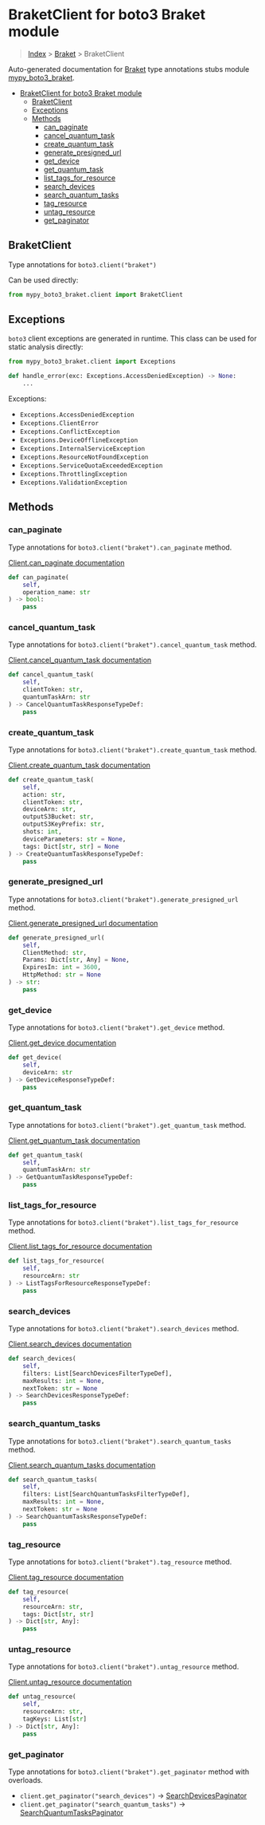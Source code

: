 # BraketClient for boto3 Braket module

> [Index](../README.md) > [Braket](./README.md) > BraketClient

Auto-generated documentation for [Braket](https://boto3.amazonaws.com/v1/documentation/api/latest/reference/services/braket.html#Braket)
type annotations stubs module [mypy_boto3_braket](https://pypi.org/project/mypy-boto3-braket/).

- [BraketClient for boto3 Braket module](#braketclient-for-boto3-braket-module)
  - [BraketClient](#braketclient)
  - [Exceptions](#exceptions)
  - [Methods](#methods)
    - [can_paginate](#can_paginate)
    - [cancel_quantum_task](#cancel_quantum_task)
    - [create_quantum_task](#create_quantum_task)
    - [generate_presigned_url](#generate_presigned_url)
    - [get_device](#get_device)
    - [get_quantum_task](#get_quantum_task)
    - [list_tags_for_resource](#list_tags_for_resource)
    - [search_devices](#search_devices)
    - [search_quantum_tasks](#search_quantum_tasks)
    - [tag_resource](#tag_resource)
    - [untag_resource](#untag_resource)
    - [get_paginator](#get_paginator)

## BraketClient

Type annotations for `boto3.client("braket")`

Can be used directly:

```python
from mypy_boto3_braket.client import BraketClient
```

## Exceptions


`boto3` client exceptions are generated in runtime. This class can be used for static analysis directly:

```python
from mypy_boto3_braket.client import Exceptions

def handle_error(exc: Exceptions.AccessDeniedException) -> None:
    ...
```


Exceptions:

- `Exceptions.AccessDeniedException`
- `Exceptions.ClientError`
- `Exceptions.ConflictException`
- `Exceptions.DeviceOfflineException`
- `Exceptions.InternalServiceException`
- `Exceptions.ResourceNotFoundException`
- `Exceptions.ServiceQuotaExceededException`
- `Exceptions.ThrottlingException`
- `Exceptions.ValidationException`


## Methods


### can_paginate

Type annotations for `boto3.client("braket").can_paginate` method.

[Client.can_paginate documentation](https://boto3.amazonaws.com/v1/documentation/api/latest/reference/services/braket.html#Braket.Client.can_paginate)

```python
def can_paginate(
    self,
    operation_name: str
) -> bool:
    pass
```

### cancel_quantum_task

Type annotations for `boto3.client("braket").cancel_quantum_task` method.

[Client.cancel_quantum_task documentation](https://boto3.amazonaws.com/v1/documentation/api/latest/reference/services/braket.html#Braket.Client.cancel_quantum_task)

```python
def cancel_quantum_task(
    self,
    clientToken: str,
    quantumTaskArn: str
) -> CancelQuantumTaskResponseTypeDef:
    pass
```

### create_quantum_task

Type annotations for `boto3.client("braket").create_quantum_task` method.

[Client.create_quantum_task documentation](https://boto3.amazonaws.com/v1/documentation/api/latest/reference/services/braket.html#Braket.Client.create_quantum_task)

```python
def create_quantum_task(
    self,
    action: str,
    clientToken: str,
    deviceArn: str,
    outputS3Bucket: str,
    outputS3KeyPrefix: str,
    shots: int,
    deviceParameters: str = None,
    tags: Dict[str, str] = None
) -> CreateQuantumTaskResponseTypeDef:
    pass
```

### generate_presigned_url

Type annotations for `boto3.client("braket").generate_presigned_url` method.

[Client.generate_presigned_url documentation](https://boto3.amazonaws.com/v1/documentation/api/latest/reference/services/braket.html#Braket.Client.generate_presigned_url)

```python
def generate_presigned_url(
    self,
    ClientMethod: str,
    Params: Dict[str, Any] = None,
    ExpiresIn: int = 3600,
    HttpMethod: str = None
) -> str:
    pass
```

### get_device

Type annotations for `boto3.client("braket").get_device` method.

[Client.get_device documentation](https://boto3.amazonaws.com/v1/documentation/api/latest/reference/services/braket.html#Braket.Client.get_device)

```python
def get_device(
    self,
    deviceArn: str
) -> GetDeviceResponseTypeDef:
    pass
```

### get_quantum_task

Type annotations for `boto3.client("braket").get_quantum_task` method.

[Client.get_quantum_task documentation](https://boto3.amazonaws.com/v1/documentation/api/latest/reference/services/braket.html#Braket.Client.get_quantum_task)

```python
def get_quantum_task(
    self,
    quantumTaskArn: str
) -> GetQuantumTaskResponseTypeDef:
    pass
```

### list_tags_for_resource

Type annotations for `boto3.client("braket").list_tags_for_resource` method.

[Client.list_tags_for_resource documentation](https://boto3.amazonaws.com/v1/documentation/api/latest/reference/services/braket.html#Braket.Client.list_tags_for_resource)

```python
def list_tags_for_resource(
    self,
    resourceArn: str
) -> ListTagsForResourceResponseTypeDef:
    pass
```

### search_devices

Type annotations for `boto3.client("braket").search_devices` method.

[Client.search_devices documentation](https://boto3.amazonaws.com/v1/documentation/api/latest/reference/services/braket.html#Braket.Client.search_devices)

```python
def search_devices(
    self,
    filters: List[SearchDevicesFilterTypeDef],
    maxResults: int = None,
    nextToken: str = None
) -> SearchDevicesResponseTypeDef:
    pass
```

### search_quantum_tasks

Type annotations for `boto3.client("braket").search_quantum_tasks` method.

[Client.search_quantum_tasks documentation](https://boto3.amazonaws.com/v1/documentation/api/latest/reference/services/braket.html#Braket.Client.search_quantum_tasks)

```python
def search_quantum_tasks(
    self,
    filters: List[SearchQuantumTasksFilterTypeDef],
    maxResults: int = None,
    nextToken: str = None
) -> SearchQuantumTasksResponseTypeDef:
    pass
```

### tag_resource

Type annotations for `boto3.client("braket").tag_resource` method.

[Client.tag_resource documentation](https://boto3.amazonaws.com/v1/documentation/api/latest/reference/services/braket.html#Braket.Client.tag_resource)

```python
def tag_resource(
    self,
    resourceArn: str,
    tags: Dict[str, str]
) -> Dict[str, Any]:
    pass
```

### untag_resource

Type annotations for `boto3.client("braket").untag_resource` method.

[Client.untag_resource documentation](https://boto3.amazonaws.com/v1/documentation/api/latest/reference/services/braket.html#Braket.Client.untag_resource)

```python
def untag_resource(
    self,
    resourceArn: str,
    tagKeys: List[str]
) -> Dict[str, Any]:
    pass
```



### get_paginator

Type annotations for `boto3.client("braket").get_paginator` method with overloads.

- `client.get_paginator("search_devices")` -> [SearchDevicesPaginator](./paginators.md#searchdevicespaginator)
- `client.get_paginator("search_quantum_tasks")` -> [SearchQuantumTasksPaginator](./paginators.md#searchquantumtaskspaginator)


